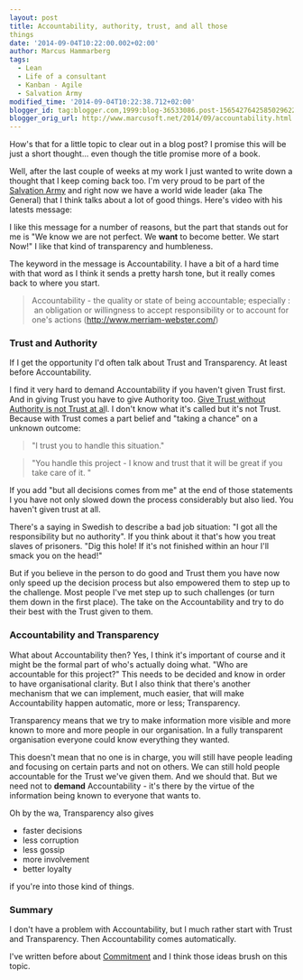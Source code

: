 ```yaml
---
layout: post
title: Accountability, authority, trust, and all those
things
date: '2014-09-04T10:22:00.002+02:00'
author: Marcus Hammarberg
tags:
  - Lean
  - Life of a consultant
  - Kanban - Agile
  - Salvation Army
modified_time: '2014-09-04T10:22:38.712+02:00'
blogger_id: tag:blogger.com,1999:blog-36533086.post-1565427642585029622
blogger_orig_url: http://www.marcusoft.net/2014/09/accountability.html
---
```



<div dir="ltr" style="text-align: left;" trbidi="on">

How's that for a little topic to clear out in a blog post? I promise
this will be just a short thought... even though the title promise more
of a book.

Well, after the last couple of weeks at my work I just wanted to write
down a thought that I keep coming back too. I'm very proud to be part of
the <a href="http://www.salvationarmy.org/" target="_blank">Salvation
Army</a> and right now we have a world wide leader (aka The General)
that I think talks about a lot of good things.
Here's video with his latests message:

<div class="separator" style="clear: both; text-align: center;">

</div>


I like this message for a number of reasons, but the part that stands
out for me is "We know we are not perfect. We **want** to become better.
We start Now!" I like that kind of transparency and humbleness.

The keyword in the message is Accountability. I have a bit of a hard
time with that word as I think it sends a pretty harsh tone, but it
really comes back to where you start.



> Accountability - the quality or state of being accountable; especially
> :  an obligation or willingness to accept responsibility or to account
> for one's actions (<http://www.merriam-webster.com/>)

### Trust and Authority

If I get the opportunity I'd often talk about Trust and Transparency. At
least before Accountability.

I find it very hard to demand Accountability if you haven't given Trust
first. And in giving Trust you have to give Authority too.
<a href="http://www.marcusoft.net/2012/11/unearned-trust.html"
target="_blank">Give Trust without Authority is not Trust at al</a>l. I
don't know what it's called but it's not Trust.
Because with Trust comes a part belief and "taking a chance" on a
unknown outcome:

> "I trust you to handle this situation."

> "You handle this project - I know and trust that it will be great if
> you take care of it. "

If you add "but all decisions comes from me" at the end of those
statements I you have not only slowed down the process considerably but
also lied. You haven't given trust at all.

There's a saying in Swedish to describe a bad job situation: "I got all
the responsibility but no authority". If you think about it that's how
you treat slaves of prisoners. "Dig this hole! If it's not finished
within an hour I'll smack you on the head!"

But if you believe in the person to do good and Trust them you have now
only speed up the decision process but also empowered them to step up to
the challenge. Most people I've met step up to such challenges (or turn
them down in the first place). The take on the Accountability and try to
do their best with the Trust given to them.

### Accountability and Transparency

What about Accountability then? Yes, I think it's important of course
and it might be the formal part of who's actually doing what. "Who are
accountable for this project?" This needs to be decided and know in
order to have organisational clarity.
But I also think that there's another mechanism that we can implement,
much easier, that will make Accountability happen automatic, more or
less; Transparency.

Transparency means that we try to make information more visible and more
known to more and more people in our organisation. In a fully
transparent organisation everyone could know everything they wanted.

This doesn't mean that no one is in charge, you will still have people
leading and focusing on certain parts and not on others. We can still
hold people accountable for the Trust we've given them. And we should
that. But we need not to **demand** Accountability - it's there by the
virtue of the information being known to everyone that wants to.

Oh by the wa, Transparency also gives


-   faster decisions
-   less corruption
-   less gossip
-   more involvement
-   better loyalty 

<div>

if you're into those kind of things. 

</div>

### Summary

<div>

I don't have a problem with Accountability, but I much rather start with
Trust and Transparency. Then Accountability comes automatically.  

</div>

<div>



</div>

<div>

I've written before about <a
href="http://www.marcusoft.net/2013/09/commitment-can-only-emerge-it-can-be.html"
target="_blank">Commitment</a> and I think those ideas brush on this
topic. 

</div>



</div>
